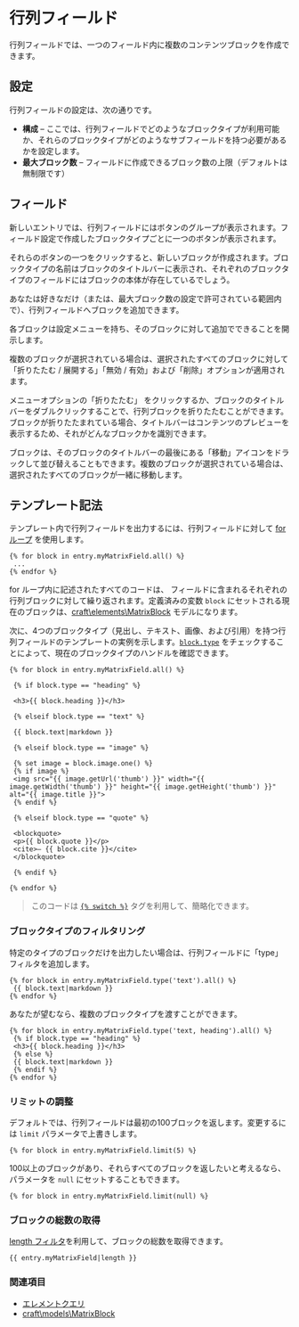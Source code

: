 行列フィールド
=============

行列フィールドでは、一つのフィールド内に複数のコンテンツブロックを作成できます。

## 設定

行列フィールドの設定は、次の通りです。

* **構成** – ここでは、行列フィールドでどのようなブロックタイプが利用可能か、それらのブロックタイプがどのようなサブフィールドを持つ必要があるかを設定します。
* **最大ブロック数** – フィールドに作成できるブロック数の上限（デフォルトは無制限です）

## フィールド

新しいエントリでは、行列フィールドにはボタンのグループが表示されます。フィールド設定で作成したブロックタイプごとに一つのボタンが表示されます。

それらのボタンの一つをクリックすると、新しいブロックが作成されます。ブロックタイプの名前はブロックのタイトルバーに表示され、それぞれのブロックタイプのフィールドにはブロックの本体が存在しているでしょう。

あなたは好きなだけ（または、最大ブロック数の設定で許可されている範囲内で）、行列フィールドへブロックを追加できます。

各ブロックは設定メニューを持ち、そのブロックに対して追加でできることを開示します。

複数のブロックが選択されている場合は、選択されたすべてのブロックに対して「折りたたむ / 展開する」「無効 / 有効」および「削除」オプションが適用されます。

メニューオプションの「折りたたむ」 をクリックするか、ブロックのタイトルバーをダブルクリックすることで、行列ブロックを折りたたむことができます。ブロックが折りたたまれている場合、タイトルバーはコンテンツのプレビューを表示するため、それがどんなブロックかを識別できます。

ブロックは、そのブロックのタイトルバーの最後にある「移動」アイコンをドラックして並び替えることもできます。複数のブロックが選択されている場合は、選択されたすべてのブロックが一緒に移動します。

## テンプレート記法

テンプレート内で行列フィールドを出力するには、行列フィールドに対して [for ループ](http://twig.sensiolabs.org/doc/tags/for.html) を使用します。

```twig
{% for block in entry.myMatrixField.all() %}
 ...
{% endfor %}
```

for ループ内に記述されたすべてのコードは、 フィールドに含まれるそれぞれの行列ブロックに対して繰り返されます。定義済みの変数 `block` にセットされる現在のブロックは、[craft\elements\MatrixBlock](https://docs.craftcms.com/api/v3/craft-elements-matrixblock.html) モデルになります。

次に、4つのブロックタイプ（見出し、テキスト、画像、および引用）を持つ行列フィールドのテンプレートの実例を示します。[`block.type`](https://docs.craftcms.com/api/v3/craft-elements-matrixblock.html#getType()-detail) をチェックすることによって、現在のブロックタイプのハンドルを確認できます。

```twig
{% for block in entry.myMatrixField.all() %}

 {% if block.type == "heading" %}

 <h3>{{ block.heading }}</h3>

 {% elseif block.type == "text" %}

 {{ block.text|markdown }}

 {% elseif block.type == "image" %}

 {% set image = block.image.one() %}
 {% if image %}
 <img src="{{ image.getUrl('thumb') }}" width="{{ image.getWidth('thumb') }}" height="{{ image.getHeight('thumb') }}" alt="{{ image.title }}">
 {% endif %}

 {% elseif block.type == "quote" %}

 <blockquote>
 <p>{{ block.quote }}</p>
 <cite>– {{ block.cite }}</cite>
 </blockquote>

 {% endif %}

{% endfor %}
```

> このコードは [`{% switch %}`](templating/tags/switch.md) タグを利用して、簡略化できます。

### ブロックタイプのフィルタリング

特定のタイプのブロックだけを出力したい場合は、行列フィールドに「type」フィルタを追加します。

```twig
{% for block in entry.myMatrixField.type('text').all() %}
 {{ block.text|markdown }}
{% endfor %}
```

あなたが望むなら、複数のブロックタイプを渡すことができます。

```twig
{% for block in entry.myMatrixField.type('text, heading').all() %}
 {% if block.type == "heading" %}
 <h3>{{ block.heading }}</h3>
 {% else %}
 {{ block.text|markdown }}
 {% endif %}
{% endfor %}
```

### リミットの調整

デフォルトでは、行列フィールドは最初の100ブロックを返します。変更するには `limit` パラメータで上書きします。

```twig
{% for block in entry.myMatrixField.limit(5) %}
```

100以上のブロックがあり、それらすべてのブロックを返したいと考えるなら、パラメータを `null` にセットすることもできます。

```twig
{% for block in entry.myMatrixField.limit(null) %}
```

### ブロックの総数の取得

[length フィルタ](http://twig.sensiolabs.org/doc/filters/length.html)を利用して、ブロックの総数を取得できます。

```twig
{{ entry.myMatrixField|length }}
```

### 関連項目

* [エレメントクエリ](element-queries.md)
* [craft\models\MatrixBlock](https://docs.craftcms.com/api/v3/craft-elements-matrixblock.html)

